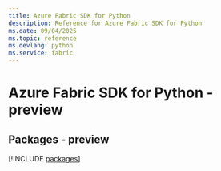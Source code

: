 ```yaml
---
title: Azure Fabric SDK for Python
description: Reference for Azure Fabric SDK for Python
ms.date: 09/04/2025
ms.topic: reference
ms.devlang: python
ms.service: fabric
---
```

# Azure Fabric SDK for Python - preview
## Packages - preview
[!INCLUDE [packages](fabric-index.md)]